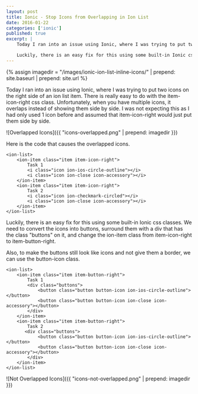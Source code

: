```yaml
---
layout: post
title: Ionic - Stop Icons from Overlapping in Ion List 
date: 2016-01-22
categories: ['ionic']
published: true
excerpt: | 
    Today I ran into an issue using Ionic, where I was trying to put two icons on the right side of an ion list item.  There is really easy to do with the item-icon-right css class.  Unfortunately when you have multiple icons, it overlaps instead of showing them side by side. I was not expecting this as I had only used 1 icon before and assumed that item-icon-right would just put them side by side.  

    Luckily, there is an easy fix for this using some built-in Ionic css classes.
---
```


{% assign imagedir = "/images/ionic-ion-list-inline-icons/" | prepend: site.baseurl | prepend: site.url %}

Today I ran into an issue using Ionic, where I was trying to put two icons on the right side of an ion list item.  There is really easy to do with the item-icon-right css class.  Unfortunately, when you have multiple icons, it overlaps instead of showing them side by side.  I was not expecting this as I had only used 1 icon before and assumed that item-icon-right would just put them side by side.  

![Overlapped Icons]({{ "icons-overlapped.png" | prepend: imagedir }})

Here is the code that causes the overlapped icons.

    <ion-list>
        <ion-item class="item item-icon-right">
            Task 1
            <i class="icon ion-ios-circle-outline"></i>
            <i class="icon ion-close icon-accessory"></i>
        </ion-item>
        <ion-item class="item item-icon-right">
            Task 2
            <i class="icon ion-checkmark-circled"></i>
            <i class="icon ion-close icon-accessory"></i>
        </ion-item>
    </ion-list>


Luckily, there is an easy fix for this using some built-in Ionic css classes.  We need to convert the icons into buttons, surround them with a div that has the class "buttons" on it, and change the ion-item class from item-icon-right to item-button-right.  

Also, to make the buttons still look like icons and not give them a border, we can use the button-icon class.  

    <ion-list>
        <ion-item class="item item-button-right">
            Task 1
            <div class="buttons">
                <button class="button button-icon ion-ios-circle-outline"></button>
                <button class="button button-icon ion-close icon-accessory"></button>
            </div>
        </ion-item>
        <ion-item class="item item-button-right">
            Task 2
           <div class="buttons">
                <button class="button button-icon ion-ios-circle-outline"></button>
                <button class="button button-icon ion-close icon-accessory"></button>
            </div>
        </ion-item>
    </ion-list>


![Not Overlapped Icons]({{ "icons-not-overlapped.png" | prepend: imagedir }})



